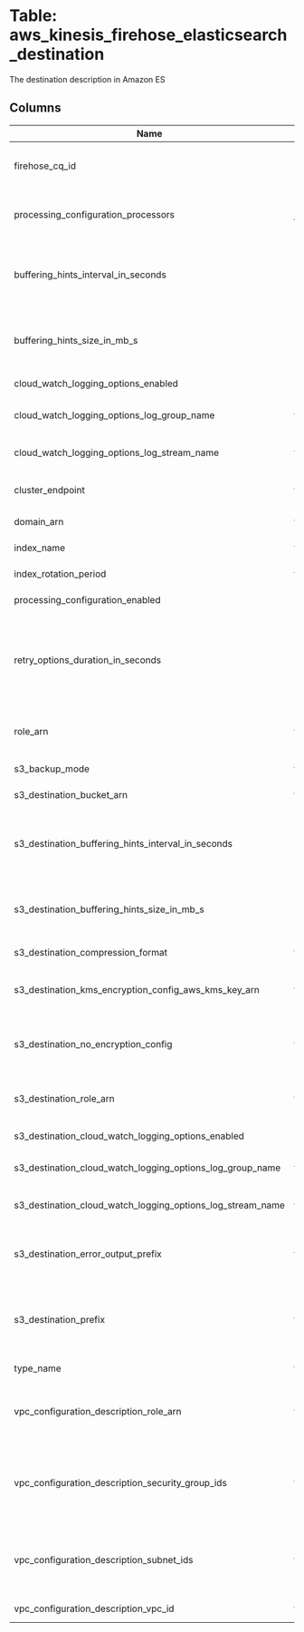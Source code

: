 
# Table: aws_kinesis_firehose_elasticsearch_destination
The destination description in Amazon ES
## Columns
| Name        | Type           | Description  |
| ------------- | ------------- | -----  |
|firehose_cq_id|uuid|Unique CloudQuery ID of aws_kinesis_firehoses table (FK)|
|processing_configuration_processors|jsonb|The Amazon Resource Name (ARN) of the delivery stream|
|buffering_hints_interval_in_seconds|bigint|Buffer incoming data for the specified period of time, in seconds, before delivering it to the destination|
|buffering_hints_size_in_mb_s|bigint|Buffer incoming data to the specified size, in MBs, before delivering it to the destination|
|cloud_watch_logging_options_enabled|boolean|Enables or disables CloudWatch logging|
|cloud_watch_logging_options_log_group_name|text|The CloudWatch group name for logging|
|cloud_watch_logging_options_log_stream_name|text|The CloudWatch log stream name for logging|
|cluster_endpoint|text|The endpoint to use when communicating with the cluster|
|domain_arn|text|The ARN of the Amazon ES domain|
|index_name|text|The Elasticsearch index name|
|index_rotation_period|text|The Elasticsearch index rotation period|
|processing_configuration_enabled|boolean|Enables or disables data processing|
|retry_options_duration_in_seconds|bigint|After an initial failure to deliver to Amazon ES, the total amount of time during which Kinesis Data Firehose retries delivery (including the first attempt)|
|role_arn|text|The Amazon Resource Name (ARN) of the AWS credentials|
|s3_backup_mode|text|The Amazon S3 backup mode|
|s3_destination_bucket_arn|text|The ARN of the S3 bucket|
|s3_destination_buffering_hints_interval_in_seconds|bigint|Buffer incoming data for the specified period of time, in seconds, before delivering it to the destination|
|s3_destination_buffering_hints_size_in_mb_s|bigint|Buffer incoming data to the specified size, in MiBs, before delivering it to the destination|
|s3_destination_compression_format|text|The compression format|
|s3_destination_kms_encryption_config_aws_kms_key_arn|text|The Amazon Resource Name (ARN) of the encryption key|
|s3_destination_no_encryption_config|text|Specifically override existing encryption information to ensure that no encryption is used|
|s3_destination_role_arn|text|The Amazon Resource Name (ARN) of the AWS credentials|
|s3_destination_cloud_watch_logging_options_enabled|boolean|Enables or disables CloudWatch logging|
|s3_destination_cloud_watch_logging_options_log_group_name|text|The CloudWatch group name for logging|
|s3_destination_cloud_watch_logging_options_log_stream_name|text|The CloudWatch log stream name for logging|
|s3_destination_error_output_prefix|text|A prefix that Kinesis Data Firehose evaluates and adds to failed records before writing them to S3|
|s3_destination_prefix|text|The "YYYY/MM/DD/HH" time format prefix is automatically used for delivered Amazon S3 files|
|type_name|text|The Elasticsearch type name|
|vpc_configuration_description_role_arn|text|The ARN of the IAM role that the delivery stream uses to create endpoints in the destination VPC|
|vpc_configuration_description_security_group_ids|text[]|The IDs of the security groups that Kinesis Data Firehose uses when it creates ENIs in the VPC of the Amazon ES destination|
|vpc_configuration_description_subnet_ids|text[]|The IDs of the subnets that Kinesis Data Firehose uses to create ENIs in the VPC of the Amazon ES destination|
|vpc_configuration_description_vpc_id|text|The ID of the Amazon ES destination's VPC|
